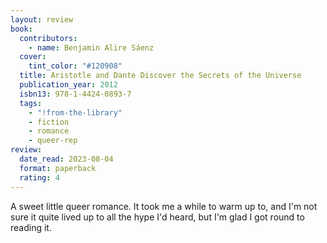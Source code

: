```yaml
---
layout: review
book:
  contributors:
    - name: Benjamin Alire Sáenz
  cover:
    tint_color: "#120908"
  title: Aristotle and Dante Discover the Secrets of the Universe
  publication_year: 2012
  isbn13: 978-1-4424-0893-7
  tags:
    - "!from-the-library"
    - fiction
    - romance
    - queer-rep
review:
  date_read: 2023-08-04
  format: paperback
  rating: 4
---
```


A sweet little queer romance.
It took me a while to warm up to, and I'm not sure it quite lived up to all the hype I'd heard, but I'm glad I got round to reading it.

